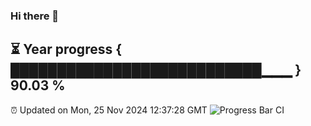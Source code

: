 ### Hi there 👋
⏳ Year progress { ███████████████████████████▁▁▁ } 90.03 %
---
⏰ Updated on Mon, 25 Nov 2024 12:37:28 GMT
![Progress Bar CI](https://github.com/liununu/liununu/workflows/Progress%20Bar%20CI/badge.svg)
